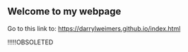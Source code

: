 ## Welcome to my webpage

Go to this link to: https://darrylweimers.github.io/index.html

!!!!!OBSOLETED
